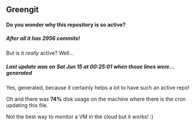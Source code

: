 ## Greengit

#### Do you wonder why this repository is so active?

##### After all it has 2956 commits!

But is it *really* active? Well...

##### Last update was on Sat Jun 15 at 00:25:01 when those lines were... generated

Yes, generated, because it certainly helps a lot to have such an active repo!

Oh and there was **74%** disk usage on the machine
where there is the cron updating this file.

Not the best way to monitor a VM in the cloud but it works! :)
